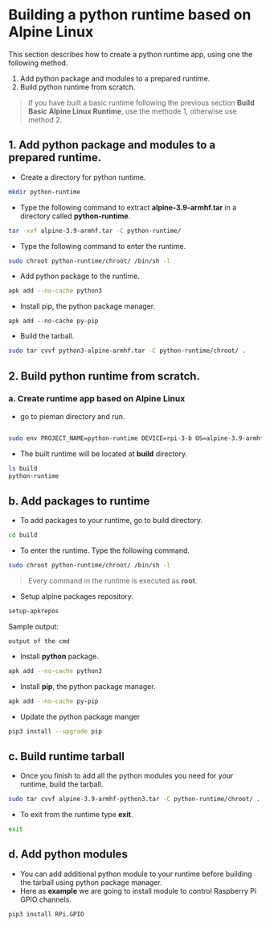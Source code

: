# Building a python runtime based on Alpine Linux

This section describes how to create a python runtime app, using one the following method.

1. Add python package and modules to a prepared runtime. 
2. Build python runtime from scratch.

> if you have built a basic runtime following the previous section **Build Basic Alpine Linux Runtime**, use the methode 1, otherwise use  method 2.

## 1.  Add python package and modules to a prepared runtime.

  - Create a directory for python runtime.

```bash 
mkdir python-runtime
```
  - Type the following command to extract  **alpine-3.9-armhf.tar** in a directory called **python-runtime**.

```bash 
tar -xvf alpine-3.9-armhf.tar -C python-runtime/
```
  - Type the following command to enter the runtime.

```bash 
sudo chroot python-runtime/chroot/ /bin/sh -l
```
  - Add python package to the runtime.
 
```bash 
apk add --no-cache python3
```
  - Install pip, the python package manager.

```
apk add --no-cache py-pip
```

  - Build the tarball.

```bash 
sudo tar cvvf python3-alpine-armhf.tar -C python-runtime/chroot/ .
```

## 2. Build python runtime from scratch.

### a. Create runtime app based on Alpine Linux

   - go to pieman directory and run.

```bash

sudo env PROJECT_NAME=python-runtime DEVICE=rpi-3-b OS=alpine-3.9-armhf CREATE_ONLY_CHROOT=true ./pieman.sh

```
   - The built runtime will be located at **build** directory.

```bash
ls build
python-runtime

```


## b. Add packages to runtime

 - To add packages to your runtime, go to build directory.

```bash
cd build
```

 - To enter the runtime. Type the following command.

```bash
sudo chroot python-runtime/chroot/ /bin/sh -l
```

> Every command in the runtime is executed as **root**.


   - Setup alpine packages repository.

```bash
setup-apkrepos
```
Sample output:

```
output of the cmd
```



   - Install **python** package.

```bash
apk add --no-cache python3
```
   - Install **pip**, the python package manager.

```bash   
apk add --no-cache py-pip
```
   - Update the python package manger 
 
 ```bash
pip3 install --upgrade pip
 ```
  
  
## c. Build runtime tarball

   - Once you finish to add all the python modules you need for your runtime, build the tarball.

```bash
sudo tar cvvf alpine-3.9-armhf-python3.tar -C python-runtime/chroot/ .
```

  - To exit from the runtime type **exit**.

```bash 
exit 
```

## d. Add python modules

   - You can add additional python module to your runtime before building the tarball using python package manager.
   - Here as **example** we are going to install module to control Raspberry Pi GPIO channels. 


```bash 
pip3 install RPi.GPIO
```


